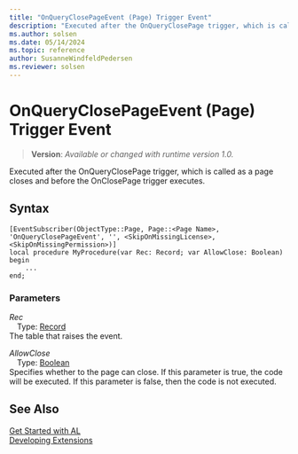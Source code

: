 ```yaml
---
title: "OnQueryClosePageEvent (Page) Trigger Event"
description: "Executed after the OnQueryClosePage trigger, which is called as a page closes and before the OnClosePage trigger executes."
ms.author: solsen
ms.date: 05/14/2024
ms.topic: reference
author: SusanneWindfeldPedersen
ms.reviewer: solsen
---
```

[//]: # (START>DO_NOT_EDIT)
[//]: # (IMPORTANT:Do not edit any of the content between here and the END>DO_NOT_EDIT.)
[//]: # (Any modifications should be made in the .xml files in the ModernDev repo.)

# OnQueryClosePageEvent (Page) Trigger Event
> **Version**: _Available or changed with runtime version 1.0._

Executed after the OnQueryClosePage trigger, which is called as a page closes and before the OnClosePage trigger executes.


## Syntax
```AL
[EventSubscriber(ObjectType::Page, Page::<Page Name>, 'OnQueryClosePageEvent', '', <SkipOnMissingLicense>, <SkipOnMissingPermission>)]
local procedure MyProcedure(var Rec: Record; var AllowClose: Boolean)
begin
    ...
end;
```

### Parameters

*Rec*  
&emsp;Type: [Record](../../../methods-auto/record/record-data-type.md)  
The table that raises the event.  

*AllowClose*  
&emsp;Type: [Boolean](../../../methods-auto/boolean/boolean-data-type.md)  
Specifies whether to the page can close. If this parameter is true, the code will be executed. If this parameter is false, then the code is not executed.  



[//]: # (IMPORTANT: END>DO_NOT_EDIT)
## See Also  
[Get Started with AL](../../../devenv-get-started.md)  
[Developing Extensions](../../../devenv-dev-overview.md)   